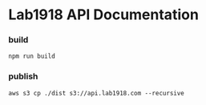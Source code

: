 # Lab1918 API Documentation


### build

```
npm run build
```


### publish

```
aws s3 cp ./dist s3://api.lab1918.com --recursive
```